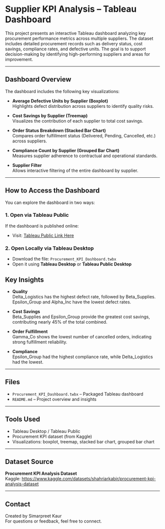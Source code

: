 # Supplier KPI Analysis – Tableau Dashboard

This project presents an interactive Tableau dashboard analyzing key procurement performance metrics across multiple suppliers. The dataset includes detailed procurement records such as delivery status, cost savings, compliance rates, and defective units. The goal is to support decision-making by identifying high-performing suppliers and areas for improvement.

---

## Dashboard Overview

The dashboard includes the following key visualizations:

- **Average Defective Units by Supplier (Boxplot)**  
  Highlights defect distribution across suppliers to identify quality risks.

- **Cost Savings by Supplier (Treemap)**  
  Visualizes the contribution of each supplier to total cost savings.

- **Order Status Breakdown (Stacked Bar Chart)**  
  Compares order fulfillment status (Delivered, Pending, Cancelled, etc.) across suppliers.

- **Compliance Count by Supplier (Grouped Bar Chart)**  
  Measures supplier adherence to contractual and operational standards.

- **Supplier Filter**  
  Allows interactive filtering of the entire dashboard by supplier.

---
## How to Access the Dashboard

You can explore the dashboard in two ways:

### 1. **Open via Tableau Public**
If the dashboard is published online:
- Visit: [Tableau Public Link Here](https://public.tableau.com/app/profile/simarpreet.kaur2948/viz/SupplierKPI_17503640876300/Dashboard1?publish=yes)  
  

### 2. **Open Locally via Tableau Desktop**
- Download the file: `Procurement_KPI_Dashboard.twbx`
- Open it using **Tableau Desktop** or **Tableau Public Desktop** 
## Key Insights

- **Quality**  
  Delta_Logistics has the highest defect rate, followed by Beta_Supplies.  
  Epsilon_Group and Alpha_Inc have the lowest defect rates.

- **Cost Savings**  
  Beta_Supplies and Epsilon_Group provide the greatest cost savings, contributing nearly 45% of the total combined.

- **Order Fulfillment**  
  Gamma_Co shows the lowest number of cancelled orders, indicating strong fulfillment reliability.

- **Compliance**  
  Epsilon_Group had the highest compliance rate, while Delta_Logistics had the lowest.

---

## Files

- `Procurement_KPI_Dashboard.twbx` – Packaged Tableau dashboard
- `README.md` – Project overview and insights

---

## Tools Used

- Tableau Desktop / Tableau Public
- Procurement KPI dataset (from Kaggle)
- Visualizations: boxplot, treemap, stacked bar chart, grouped bar chart

---

## Dataset Source

**Procurement KPI Analysis Dataset**  
Kaggle: https://www.kaggle.com/datasets/shahriarkabir/procurement-kpi-analysis-dataset

---

## Contact

Created by Simarpreet Kaur  
For questions or feedback, feel free to connect.
